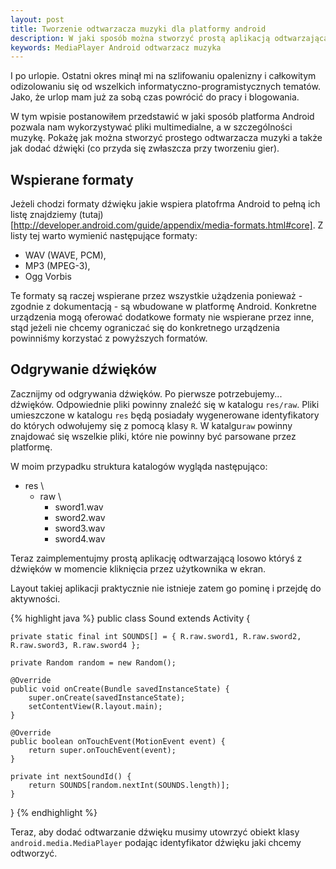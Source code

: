 ```yaml
---
layout: post
title: Tworzenie odtwarzacza muzyki dla platformy android
description: W jaki sposób można stworzyć prostą aplikacją odtwarzającą muzykę dla platformy Android.
keywords: MediaPlayer Android odtwarzacz muzyka
---
```


I po urlopie. Ostatni okres minął mi na szlifowaniu opalenizny i całkowitym odizolowaniu się od wszelkich
informatyczno-programistycznych tematów. Jako, że urlop mam już za sobą czas powrócić do pracy i blogowania.

W tym wpisie postanowiłem przedstawić w jaki sposób platforma Android pozwala nam wykorzystywać
pliki multimedialne, a w szczególności muzykę. Pokażę jak można stworzyć prostego odtwarzacza muzyki a także
jak dodać dźwięki (co przyda się zwłaszcza przy tworzeniu gier).

## Wspierane formaty

Jeżeli chodzi formaty dźwięku jakie wspiera platofrma Android to pełną ich listę znajdziemy (tutaj)[http://developer.android.com/guide/appendix/media-formats.html#core].
Z listy tej warto wymienić następujące formaty:

  * WAV (WAVE, PCM),
  * MP3 (MPEG-3),
  * Ogg Vorbis

Te formaty są raczej wspierane przez wszystkie użądzenia ponieważ - zgodnie z dokumentacją - są wbudowane w
platformę Android. Konkretne urządzenia mogą oferować dodatkowe formaty nie wspierane przez inne, stąd
jeżeli nie chcemy ograniczać się do konkretnego urządzenia powinniśmy korzystać z powyższych formatów.

## Odgrywanie dźwięków

Zacznijmy od odgrywania dźwięków. Po pierwsze potrzebujemy... dźwięków. Odpowiednie pliki powinny
znaleźć się w katalogu ``res/raw``. Pliki umieszczone w katalogu ``res`` będą posiadały wygenerowane
identyfikatory do których odwołujemy się z pomocą klasy ``R``. W katalgu``raw`` powinny znajdować się
wszelkie pliki, które nie powinny być parsowane przez platformę.

W moim przypadku struktura katalogów wygląda następująco:

  + res
   \
    + raw
       \
        - sword1.wav
        - sword2.wav
        - sword3.wav
        - sword4.wav

Teraz zaimplementujmy prostą aplikację odtwarzającą losowo któryś z dźwięków w momencie kliknięcia
przez użytkownika w ekran.

Layout takiej aplikacji praktycznie nie istnieje zatem go pominę i przejdę do aktywności.

{% highlight java %}
public class Sound extends Activity {

    private static final int SOUNDS[] = { R.raw.sword1, R.raw.sword2, R.raw.sword3, R.raw.sword4 };

    private Random random = new Random();

    @Override
    public void onCreate(Bundle savedInstanceState) {
        super.onCreate(savedInstanceState);
        setContentView(R.layout.main);
    }

    @Override
    public boolean onTouchEvent(MotionEvent event) {
        return super.onTouchEvent(event);
    }

    private int nextSoundId() {
        return SOUNDS[random.nextInt(SOUNDS.length)];
    }
}
{% endhighlight %}

Teraz, aby dodać odtwarzanie dźwięku musimy utowrzyć obiekt klasy ``android.media.MediaPlayer`` podając
identyfikator dźwięku jaki chcemy odtworzyć. 